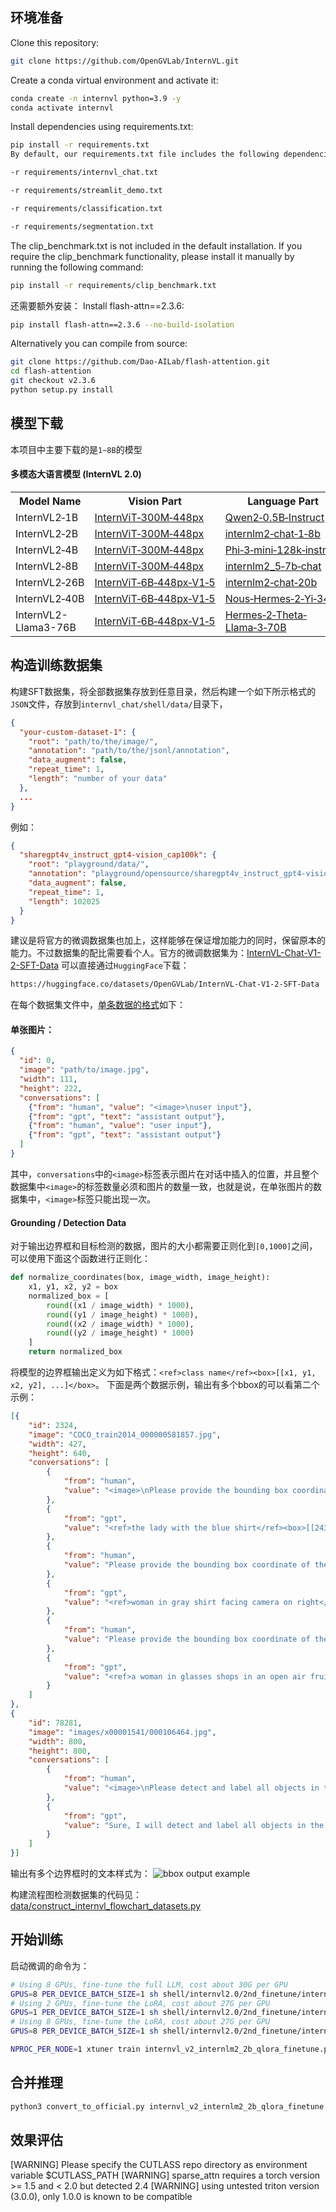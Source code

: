 ## 环境准备
Clone this repository:
```bash
git clone https://github.com/OpenGVLab/InternVL.git
```
Create a conda virtual environment and activate it:
```bash
conda create -n internvl python=3.9 -y
conda activate internvl
```
Install dependencies using requirements.txt:
```bash
pip install -r requirements.txt
By default, our requirements.txt file includes the following dependencies:

-r requirements/internvl_chat.txt

-r requirements/streamlit_demo.txt

-r requirements/classification.txt

-r requirements/segmentation.txt
```
The clip_benchmark.txt is not included in the default installation. If you require the clip_benchmark functionality, please install it manually by running the following command:
```bash
pip install -r requirements/clip_benchmark.txt
```

还需要额外安装：
Install flash-attn==2.3.6:
```bash
pip install flash-attn==2.3.6 --no-build-isolation
```
Alternatively you can compile from source:
```bash
git clone https://github.com/Dao-AILab/flash-attention.git
cd flash-attention
git checkout v2.3.6
python setup.py install
```

## 模型下载
本项目中主要下载的是`1~8B`的模型
#### 多模态大语言模型 (InternVL 2.0)

<table>
  <tr>
    <th>Model Name</th>
    <th>Vision Part</th>
    <th>Language Part</th>
    <th>HF&nbsp;Link</th>
    <th>MS&nbsp;Link</th>
    <th>Document</th>
  </tr>
  <tr>
    <td>InternVL2&#8209;1B</td>
    <td><a href="https://huggingface.co/OpenGVLab/InternViT-300M-448px">InternViT&#8209;300M&#8209;448px</a></td>
    <td><a href="https://huggingface.co/Qwen/Qwen2-0.5B-Instruct">Qwen2&#8209;0.5B&#8209;Instruct</a></td>
    <td><a href="https://huggingface.co/OpenGVLab/InternVL2-1B">🤗 link</a></td>
    <td><a href="https://modelscope.cn/models/OpenGVLab/InternVL2-1B">🤖 link</a></td>
    <td><a href="https://internvl.readthedocs.io/en/latest/internvl2.0/introduction.html">📖 doc</a></td>
  </tr>
  <tr>
    <td>InternVL2&#8209;2B</td>
    <td><a href="https://huggingface.co/OpenGVLab/InternViT-300M-448px">InternViT&#8209;300M&#8209;448px</a></td>
    <td><a href="https://huggingface.co/internlm/internlm2-chat-1_8b">internlm2&#8209;chat&#8209;1&#8209;8b</a></td>
    <td><a href="https://huggingface.co/OpenGVLab/InternVL2-2B">🤗 link</a></td>
    <td><a href="https://modelscope.cn/models/OpenGVLab/InternVL2-2B">🤖 link</a></td>
    <td><a href="https://internvl.readthedocs.io/en/latest/internvl2.0/introduction.html">📖 doc</a></td>
  </tr>
  <tr>
    <td>InternVL2&#8209;4B</td>
    <td><a href="https://huggingface.co/OpenGVLab/InternViT-300M-448px">InternViT&#8209;300M&#8209;448px</a></td>
    <td><a href="https://huggingface.co/microsoft/Phi-3-mini-128k-instruct">Phi&#8209;3&#8209;mini&#8209;128k&#8209;instruct</a></td>
    <td><a href="https://huggingface.co/OpenGVLab/InternVL2-4B">🤗 link</a></td>
    <td><a href="https://modelscope.cn/models/OpenGVLab/InternVL2-4B">🤖 link</a></td>
    <td><a href="https://internvl.readthedocs.io/en/latest/internvl2.0/introduction.html">📖 doc</a></td>
  </tr>
  <tr>
    <td>InternVL2&#8209;8B</td>
    <td><a href="https://huggingface.co/OpenGVLab/InternViT-300M-448px">InternViT&#8209;300M&#8209;448px</a></td>
    <td><a href="https://huggingface.co/internlm/internlm2_5-7b-chat">internlm2_5&#8209;7b&#8209;chat</a></td>
    <td><a href="https://huggingface.co/OpenGVLab/InternVL2-8B">🤗 link</a></td>
    <td><a href="https://modelscope.cn/models/OpenGVLab/InternVL2-8B">🤖 link</a></td>
    <td><a href="https://internvl.readthedocs.io/en/latest/internvl2.0/introduction.html">📖 doc</a></td>
  </tr>
  <tr>
    <td>InternVL2&#8209;26B</td>
    <td><a href="https://huggingface.co/OpenGVLab/InternViT-6B-448px-V1-5">InternViT&#8209;6B&#8209;448px&#8209;V1&#8209;5</a></td>
    <td><a href="https://huggingface.co/internlm/internlm2-chat-20b">internlm2&#8209;chat&#8209;20b</a></td>
    <td><a href="https://huggingface.co/OpenGVLab/InternVL2-26B">🤗 link</a></td>
    <td><a href="https://modelscope.cn/models/OpenGVLab/InternVL2-26B">🤖 link</a></td>
    <td><a href="https://internvl.readthedocs.io/en/latest/internvl2.0/introduction.html">📖 doc</a></td>
  </tr>
  <tr>
    <td>InternVL2&#8209;40B</td>
    <td><a href="https://huggingface.co/OpenGVLab/InternViT-6B-448px-V1-5">InternViT&#8209;6B&#8209;448px&#8209;V1&#8209;5</a></td>
    <td><a href="https://huggingface.co/NousResearch/Nous-Hermes-2-Yi-34B">Nous&#8209;Hermes&#8209;2&#8209;Yi&#8209;34B</a></td>
    <td><a href="https://huggingface.co/OpenGVLab/InternVL2-40B">🤗 link</a></td>
    <td><a href="https://modelscope.cn/models/OpenGVLab/InternVL2-40B">🤖 link</a></td>
    <td><a href="https://internvl.readthedocs.io/en/latest/internvl2.0/introduction.html">📖 doc</a></td>
  </tr>
  <tr>
    <td>InternVL2-Llama3-76B</td>
    <td><a href="https://huggingface.co/OpenGVLab/InternViT-6B-448px-V1-5">InternViT&#8209;6B&#8209;448px&#8209;V1&#8209;5</a></td>
    <td><a href="https://huggingface.co/NousResearch/Hermes-2-Theta-Llama-3-70B">Hermes‑2‑Theta‑<br>Llama‑3‑70B</a></td>
    <td><a href="https://huggingface.co/OpenGVLab/InternVL2-Llama3-76B">🤗 link</a></td>
    <td><a href="https://modelscope.cn/models/OpenGVLab/InternVL2-Llama3-76B">🤖 link</a></td>
    <td><a href="https://internvl.readthedocs.io/en/latest/internvl2.0/introduction.html">📖 doc</a></td>
  </tr>
</table>


## 构造训练数据集
构建SFT数据集，将全部数据集存放到任意目录，然后构建一个如下所示格式的`JSON`文件，存放到`internvl_chat/shell/data/`目录下，
```json
{
  "your-custom-dataset-1": {
    "root": "path/to/the/image/",
    "annotation": "path/to/the/jsonl/annotation",
    "data_augment": false,
    "repeat_time": 1,
    "length": "number of your data"
  },
  ...
}
```
例如：
```json
{
  "sharegpt4v_instruct_gpt4-vision_cap100k": {
    "root": "playground/data/",
    "annotation": "playground/opensource/sharegpt4v_instruct_gpt4-vision_cap100k.jsonl",
    "data_augment": false,
    "repeat_time": 1,
    "length": 102025
  }
}
```
建议是将官方的微调数据集也加上，这样能够在保证增加能力的同时，保留原本的能力。不过数据集的配比需要看个人。官方的微调数据集为：[InternVL-Chat-V1-2-SFT-Data](https://internvl.readthedocs.io/en/latest/internvl1.2/reproduce.html#training-datasets-preparation)
可以直接通过`HuggingFace`下载：
```bash
https://huggingface.co/datasets/OpenGVLab/InternVL-Chat-V1-2-SFT-Data
```

在每个数据集文件中，[单条数据的格式](https://internvl.readthedocs.io/en/latest/get_started/chat_data_format.html)如下：
#### 单张图片：
```json
{
  "id": 0,
  "image": "path/to/image.jpg",
  "width": 111,
  "height": 222,
  "conversations": [
    {"from": "human", "value": "<image>\nuser input"},
    {"from": "gpt", "text": "assistant output"},
    {"from": "human", "value": "user input"},
    {"from": "gpt", "text": "assistant output"}
  ]
}
```
其中，`conversations`中的`<image>`标签表示图片在对话中插入的位置，并且整个数据集中`<image>`的标签数量必须和图片的数量一致，也就是说，在单张图片的数据集中，`<image>`标签只能出现一次。

#### Grounding / Detection Data
对于输出边界框和目标检测的数据，图片的大小都需要正则化到`[0,1000]`之间，可以使用下面这个函数进行正则化：
```python
def normalize_coordinates(box, image_width, image_height):
    x1, y1, x2, y2 = box
    normalized_box = [
        round((x1 / image_width) * 1000),
        round((y1 / image_height) * 1000),
        round((x2 / image_width) * 1000),
        round((y2 / image_height) * 1000)
    ]
    return normalized_box
```
将模型的边界框输出定义为如下格式：`<ref>class name</ref><box>[[x1, y1, x2, y2], ...]</box>`。
下面是两个数据示例，输出有多个bbox的可以看第二个示例：
```json
[{
    "id": 2324,
    "image": "COCO_train2014_000000581857.jpg",
    "width": 427,
    "height": 640,
    "conversations": [
        {
            "from": "human",
            "value": "<image>\nPlease provide the bounding box coordinate of the region this sentence describes: <ref>the lady with the blue shirt</ref>"
        },
        {
            "from": "gpt",
            "value": "<ref>the lady with the blue shirt</ref><box>[[243, 469, 558, 746]]</box>"
        },
        {
            "from": "human",
            "value": "Please provide the bounding box coordinate of the region this sentence describes: <ref>woman in gray shirt facing camera on right</ref>"
        },
        {
            "from": "gpt",
            "value": "<ref>woman in gray shirt facing camera on right</ref><box>[[507, 409, 698, 740]]</box>"
        },
        {
            "from": "human",
            "value": "Please provide the bounding box coordinate of the region this sentence describes: <ref>a woman in glasses shops in an open air fruit market</ref>"
        },
        {
            "from": "gpt",
            "value": "<ref>a woman in glasses shops in an open air fruit market</ref><box>[[196, 422, 395, 708]]</box>"
        }
    ]
},
{
    "id": 78281,
    "image": "images/x00001541/000106464.jpg",
    "width": 800,
    "height": 800,
    "conversations": [
        {
            "from": "human",
            "value": "<image>\nPlease detect and label all objects in the following image and mark their positions."
        },
        {
            "from": "gpt",
            "value": "Sure, I will detect and label all objects in the image and mark their positions.\n\n```\n<ref>Bulletproof Helmet</ref><box>[[1, 2, 269, 235]]</box>\n<ref>Bulletproof Clothing</ref><box>[[650, 619, 990, 993]]</box>\n<ref>Gun Model</ref><box>[[32, 231, 977, 662]]</box>\n<ref>screw</ref><box>[[754, 376, 851, 429]]</box>\n<ref>handcuff</ref><box>[[698, 228, 931, 386]]</box>\n<ref>95 Type Assault Rifle</ref><box>[[39, 229, 983, 667]]</box>\n<ref>shield</ref><box>[[30, 597, 273, 993]]</box>\n<ref>telescope</ref><box>[[666, 38, 890, 217]]</box>\n<ref>Wireless Walkie-Talkie</ref><box>[[295, 2, 370, 226], [374, 0, 447, 226]]</box>\n<ref>bomb</ref><box>[[473, 61, 552, 181], [569, 61, 648, 183]]</box>\n<ref>weapon</ref><box>[[302, 617, 342, 993]]</box>\n<ref>vessel</ref><box>[[355, 653, 644, 991]]</box>\n<ref>artifact</ref><box>[[915, 0, 981, 294]]</box>\n```\n"
        }
    ]
}]
```
输出有多个边界框时的文本样式为：
![bbox output example](./img/bbox_output_example.png)

构建流程图检测数据集的代码见：[data/construct_internvl_flowchart_datasets.py](data/construct_internvl_flowchart_datasets.py)


## 开始训练
启动微调的命令为：
```bash
# Using 8 GPUs, fine-tune the full LLM, cost about 30G per GPU
GPUS=8 PER_DEVICE_BATCH_SIZE=1 sh shell/internvl2.0/2nd_finetune/internvl2_2b_internlm2_1_8b_dynamic_res_2nd_finetune_full.sh
# Using 2 GPUs, fine-tune the LoRA, cost about 27G per GPU
GPUS=1 PER_DEVICE_BATCH_SIZE=1 sh shell/internvl2.0/2nd_finetune/internvl2_2b_internlm2_1_8b_dynamic_res_2nd_finetune_lora.sh
# Using 8 GPUs, fine-tune the LoRA, cost about 27G per GPU
GPUS=8 PER_DEVICE_BATCH_SIZE=1 sh shell/internvl2.0/2nd_finetune/internvl2_2b_internlm2_1_8b_dynamic_res_2nd_finetune_lora.sh
```

```bash
NPROC_PER_NODE=1 xtuner train internvl_v2_internlm2_2b_qlora_finetune.py  --work-dir /root/LLM-based-graph-tool/output_internvl/internvl_sft_flowchart --deepspeed deepspeed_zero1

```
## 合并推理
```bash
python3 convert_to_official.py internvl_v2_internlm2_2b_qlora_finetune.py /root/LLM-based-graph-tool/output_internvl/internvl_sft_flowchart/iter_21888.pth /root/LLM-based-graph-tool/output_internvl/InternVL2-2B/v1

```

## 效果评估




 [WARNING]  Please specify the CUTLASS repo directory as environment variable $CUTLASS_PATH
 [WARNING]  sparse_attn requires a torch version >= 1.5 and < 2.0 but detected 2.4
 [WARNING]  using untested triton version (3.0.0), only 1.0.0 is known to be compatible